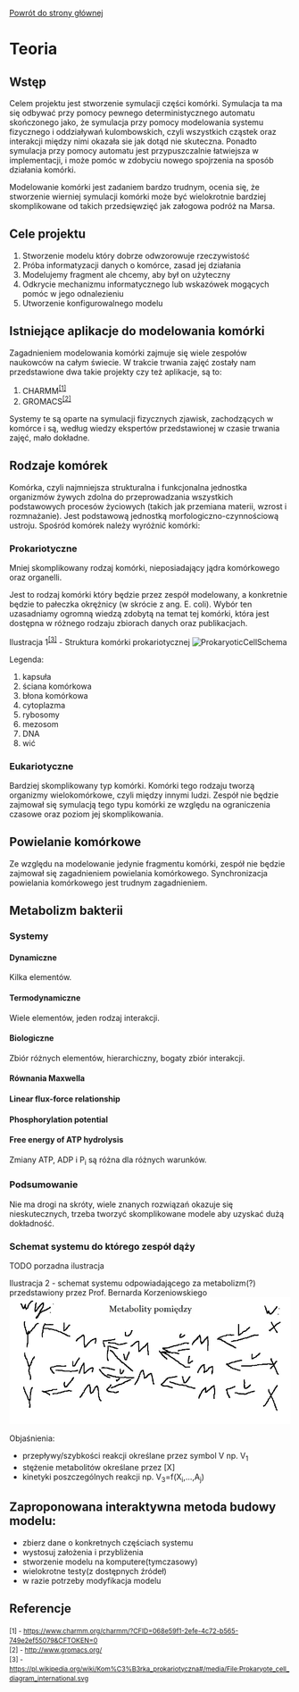 [Powrót do strony głównej](index)
# Teoria

## Wstęp

Celem projektu jest stworzenie symulacji części komórki. Symulacja ta ma się odbywać przy pomocy pewnego deterministycznego automatu skończonego jako, że symulacja przy pomocy modelowania systemu fizycznego i oddziaływań kulombowskich, czyli wszystkich cząstek oraz interakcji między nimi okazała sie jak dotąd nie skuteczna.
Ponadto symulacja przy pomocy automatu jest przypuszczalnie łatwiejsza w implementacji, i może pomóc w zdobyciu nowego spojrzenia na sposób działania komórki.

Modelowanie komórki jest zadaniem bardzo trudnym, ocenia się, że stworzenie wierniej symulacji komórki może być wielokrotnie bardziej skomplikowane od takich przedsięwzięć jak załogowa podróż na Marsa.


## Cele projektu

1. Stworzenie modelu który dobrze odwzorowuje rzeczywistość
2. Próba informatyzacji danych o komórce, zasad jej działania
3. Modelujemy fragment ale chcemy, aby był on użyteczny
4. Odkrycie mechanizmu informatycznego lub wskazówek mogących pomóc w jego odnalezieniu
5. Utworzenie konfigurowalnego modelu

## Istniejące aplikacje do modelowania komórki

Zagadnieniem modelowania komórki zajmuje się wiele zespołów naukowców na całym świecie.
W trakcie trwania zajęć zostały nam przedstawione dwa takie projekty czy też aplikacje, są to:

1. CHARMM<sup>[[1]](#ref1)</sup>
2. GROMACS<sup>[[2]](#ref2)</sup>


Systemy te są oparte na symulacji fizycznych zjawisk, zachodzących w komórce i są, według wiedzy ekspertów przedstawionej w czasie trwania zajęć, mało dokładne.

## Rodzaje komórek

Komórka, czyli najmniejsza strukturalna i funkcjonalna jednostka organizmów żywych zdolna do przeprowadzania wszystkich podstawowych procesów życiowych (takich jak przemiana materii, wzrost i rozmnażanie). Jest podstawową jednostką
morfologiczno-czynnościową ustroju. Spośród komórek należy wyróżnić komórki:

### Prokariotyczne

Mniej skomplikowany rodzaj komórki, nieposiadający jądra komórkowego oraz organelli.

Jest to rodzaj komórki który będzie przez zespół modelowany, a konkretnie będzie to pałeczka okrężnicy (w skrócie z ang. E. coli).
Wybór ten uzasadniamy ogromną wiedzą zdobytą na temat tej komórki, która jest dostępna w różnego rodzaju zbiorach danych oraz publikacjach.

Ilustracja 1<sup>[[3]](#ref3)</sup> - Struktura komórki prokariotycznej
![ProkaryoticCellSchema](https://upload.wikimedia.org/wikipedia/commons/e/e4/Prokaryote_cell_diagram_international.svg "ProkaryoticCell")

Legenda:
1. kapsuła
2. ściana komórkowa
3. błona komórkowa
4. cytoplazma
5. rybosomy
6. mezosom
7. DNA
8. wić


### Eukariotyczne

Bardziej skomplikowany typ komórki. Komórki tego rodzaju tworzą organizmy wielokomórkowe, czyli między innymi ludzi.
Zespół nie będzie zajmował się symulacją tego typu komórki ze względu na ograniczenia czasowe oraz poziom jej skomplikowania.


## Powielanie komórkowe

Ze względu na modelowanie jedynie fragmentu komórki, zespół nie będzie zajmował się zagadnieniem powielania komórkowego.
Synchronizacja powielania komórkowego jest trudnym zagadnieniem.


## Metabolizm bakterii

### Systemy

#### Dynamiczne

Kilka elementów.

#### Termodynamiczne

Wiele elementów, jeden rodzaj interakcji.

#### Biologiczne

Zbiór różnych elementów, hierarchiczny, bogaty zbiór interakcji.

#### Równania Maxwella

#### Linear flux-force relationship

#### Phosphorylation potential

#### Free energy of ATP hydrolysis

Zmiany ATP, ADP i P<sub>i</sub> są różna dla różnych warunków.

### Podsumowanie

Nie ma drogi na skróty, wiele znanych rozwiązań okazuje się nieskutecznych, trzeba tworzyć skomplikowane modele aby uzyskać dużą dokładność.


### Schemat systemu do którego zespół dąży

TODO porzadna ilustracja

Ilustracja 2 - schemat systemu odpowiadającego za metabolizm(?) przedstawiony przez Prof. Bernarda Korzeniowskiego
![SystemSchematic](StubSystemSchematic.jpg "SystemSchematic")

Objaśnienia:
- przepływy/szybkości reakcji określane przez symbol V np. V<sub>1</sub>
- stężenie metabolitów określane przez [X]
- kinetyki poszczególnych reakcji np. V<sub>3</sub>=f(X<sub>i</sub>,...,A<sub>j</sub>)


## Zaproponowana interaktywna metoda budowy modelu:

- zbierz dane o konkretnych częściach systemu
- wystosuj założenia i przybliżenia
- stworzenie modelu na komputere(tymczasowy)
- wielokrotne testy(z dostępnych źródeł)
- w razie potrzeby modyfikacja modelu






## Referencje

<small><a name="ref1">[1]</a> - https://www.charmm.org/charmm/?CFID=068e59f1-2efe-4c72-b565-749e2ef55079&CFTOKEN=0</small>
<br>
<small><a name="ref2">[2]</a> - http://www.gromacs.org/</small>
<br>
<small><a name="ref3">[3]</a> - https://pl.wikipedia.org/wiki/Kom%C3%B3rka_prokariotyczna#/media/File:Prokaryote_cell_diagram_international.svg</small>





